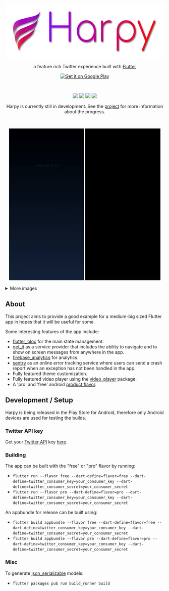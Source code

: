 <p align="center">
  <img height="172" src="media/harpy_title.png"/>
</p>

<p align="center">
a feature rich Twitter experience built with <a href="https://flutter.dev/">Flutter</a>
</p>

<p align="center">
  <a href="https://play.google.com/apps/testing/com.robertodoering.harpy.free">
    <img alt="Get it on Google Play"
         src="https://play.google.com/intl/en_us/badges/static/images/badges/en_badge_web_generic.png"
         width="200"/>
  </a>
</p>

<br>

<p align="center">
  <img src="https://img.shields.io/github/license/robertodoering/harpy?color=8B00FD"/>
  <img src="https://img.shields.io/github/v/release/robertodoering/harpy?color=BC0492"/>
  <img src="https://img.shields.io/github/commits-since/robertodoering/harpy/latest?color=DE0747"/>
  <img src="https://img.shields.io/github/commit-activity/m/robertodoering/harpy?color=FD0A04"/>
</p>

<p align="center">
Harpy is currently still in development. See the <a href="https://github.com/robertodoering/harpy/projects/1">project</a> for more
information about the progress.
</p>

<br>

<p align="center">
  <img src="media/login_screen.gif"/>
  <img src="media/setup_screen.gif"/>
</p>

<details>
  <summary>More images</summary>
  
  | Home | User profile | Theme selection |
  | :---: | :---: | :---: |
  | ![Home screen](media/home_screen.png) | ![User profile](media/user_profile.png) | ![Theme selection](media/theme_selection.png) |
</details>

## About

This project aims to provide a good example for a medium-big sized Flutter app
in hopes that it will be useful for some.

Some interesting features of the app include:

* [flutter_bloc](https://pub.dev/packages/flutter_bloc) for the main state management.
* [get_it](https://pub.dev/packages/get_it) as a service provider that includes
  the ability to navigate and to show on screen messages from anywhere in the app.
* [firebase_analytics](https://pub.dev/packages/firebase_analytics) for
  analytics.
* [sentry](https://pub.dev/packages/sentry) as an online error tracking service
  where users can send a crash report when an exception has not been handled in
  the app.
* Fully featured theme customization.
* Fully featured video player using the
  [video_player](https://pub.dev/packages/video_player) package.
* A 'pro' and 'free' android
  [product flavor](https://developer.android.com/studio/build/build-variants).

## Development / Setup

Harpy is being released in the Play Store for Android, therefore only
Android devices are used for testing the builds.

### Twitter API key

Get your [Twitter API](https://developer.twitter.com/en/docs) key
[here](https://developer.twitter.com/en/apply-for-access).

### Building

The app can be built with the "free" or "pro" flavor by running:

* `flutter run --flavor free --dart-define=flavor=free --dart-define=twitter_consumer_key=your_consumer_key --dart-define=twitter_consumer_secret=your_consumer_secret`
* `flutter run --flavor pro --dart-define=flavor=pro --dart-define=twitter_consumer_key=your_consumer_key --dart-define=twitter_consumer_secret=your_consumer_secret`

An appbundle for release can be built using:

* `flutter build appbundle --flavor free --dart-define=flavor=free --dart-define=twitter_consumer_key=your_consumer_key --dart-define=twitter_consumer_secret=your_consumer_secret`
* `flutter build appbundle --flavor pro --dart-define=flavor=pro --dart-define=twitter_consumer_key=your_consumer_key --dart-define=twitter_consumer_secret=your_consumer_secret`

### Misc

To generate [json_serializable](https://pub.dev/packages/json_serializable)
models:

* `flutter packages pub run build_runner build`
